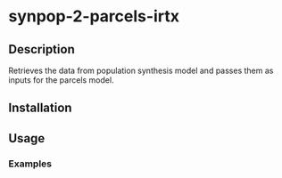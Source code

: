 # synpop-2-parcels-irtx

## Description

Retrieves the data from population synthesis model and passes them as inputs for the
parcels model.

## Installation

## Usage

### Examples
